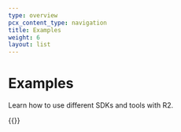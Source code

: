 ```yaml
---
type: overview
pcx_content_type: navigation
title: Examples
weight: 6
layout: list
---
```


# Examples

Learn how to use different SDKs and tools with R2.

{{<directory-listing>}}